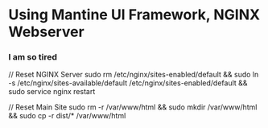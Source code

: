 # Using Mantine UI Framework, NGINX Webserver
### I am so tired

// Reset NGINX Server
sudo rm /etc/nginx/sites-enabled/default && sudo ln -s /etc/nginx/sites-available/default /etc/nginx/sites-enabled/default && sudo service nginx restart 

// Reset Main Site
sudo rm -r /var/www/html && sudo mkdir /var/www/html && sudo cp -r dist/* /var/www/html
